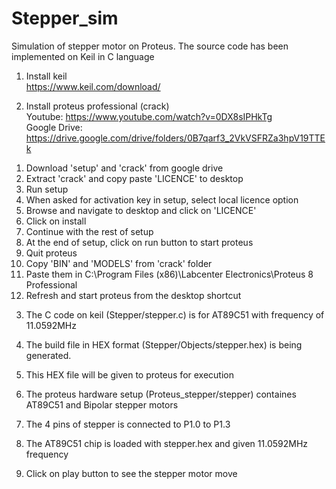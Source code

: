 # Stepper_sim
Simulation of stepper motor on Proteus. The source code has been implemented on Keil in C language

1. Install keil  
  https://www.keil.com/download/
  
2. Install proteus professional (crack)  
  Youtube: https://www.youtube.com/watch?v=0DX8sIPHkTg  
  Google Drive: https://drive.google.com/drive/folders/0B7qarf3_2VkVSFRZa3hpV19TTEk
  
  1) Download 'setup' and 'crack' from google drive  
  2) Extract 'crack' and copy paste 'LICENCE' to desktop  
  3) Run setup  
  4) When asked for activation key in setup, select local licence option  
  5) Browse and navigate to desktop and click on 'LICENCE'  
  6) Click on install  
  7) Continue with the rest of setup  
  8) At the end of setup, click on run button to start proteus  
  9) Quit proteus  
  10) Copy 'BIN' and 'MODELS' from 'crack' folder  
  11) Paste them in C:\Program Files (x86)\Labcenter Electronics\Proteus 8 Professional  
  12) Refresh and start proteus from the desktop shortcut  
  
3. The C code on keil (Stepper/stepper.c) is for AT89C51 with frequency of 11.0592MHz

4. The build file in HEX format (Stepper/Objects/stepper.hex) is being generated.

5. This HEX file will be given to proteus for execution

6. The proteus hardware setup (Proteus_stepper/stepper) containes AT89C51 and Bipolar stepper motors

7. The 4 pins of stepper is connected to P1.0 to P1.3

8. The AT89C51 chip is loaded with stepper.hex and given 11.0592MHz frequency

9. Click on play button to see the stepper motor move

